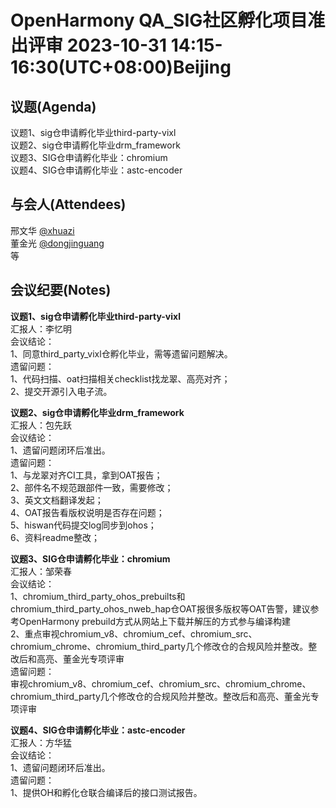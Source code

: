 # OpenHarmony QA_SIG社区孵化项目准出评审 2023-10-31 14:15-16:30(UTC+08:00)Beijing

## 议题(Agenda)

议题1、sig仓申请孵化毕业third-party-vixl  
议题2、sig仓申请孵化毕业drm_framework  
议题3、SIG仓申请孵化毕业：chromium  
议题4、SIG仓申请孵化毕业：astc-encoder  

## 与会人(Attendees)

邢文华 [@xhuazi](https://gitee.com/xhuazi)  
董金光 [@dongjinguang](https://gitee.com/dongjinguang)  
等

## 会议纪要(Notes)

**议题1、sig仓申请孵化毕业third-party-vixl**  
汇报人：李忆明  
会议结论：  
1、同意third_party_vixl仓孵化毕业，需等遗留问题解决。  
遗留问题：  
1、代码扫描、oat扫描相关checklist找龙翠、高亮对齐；  
2、提交开源引入电子流。  

**议题2、sig仓申请孵化毕业drm_framework**  
汇报人：包先跃  
会议结论：  
1、遗留问题闭环后准出。  
遗留问题：  
1、与龙翠对齐CI工具，拿到OAT报告；  
2、部件名不规范跟部件一致，需要修改；  
3、英文文档翻译发起；  
4、OAT报告看版权说明是否存在问题；  
5、hiswan代码提交log同步到ohos；  
6、资料readme整改；  

**议题3、SIG仓申请孵化毕业：chromium**  
汇报人：邹荣春  
会议结论：  
1、chromium_third_party_ohos_prebuilts和chromium_third_party_ohos_nweb_hap仓OAT报很多版权等OAT告警，建议参考OpenHarmony prebuild方式从网站上下载并解压的方式参与编译构建  
2、重点审视chromium_v8、chromium_cef、chromium_src、chromium_chrome、chromium_third_party几个修改仓的合规风险并整改。整改后和高亮、董金光专项评审  
遗留问题：  
审视chromium_v8、chromium_cef、chromium_src、chromium_chrome、chromium_third_party几个修改仓的合规风险并整改。整改后和高亮、董金光专项评审  

**议题4、SIG仓申请孵化毕业：astc-encoder**  
汇报人：方华猛  
会议结论：  
1、遗留问题闭环后准出。  
遗留问题：  
1、提供OH和孵化仓联合编译后的接口测试报告。  
